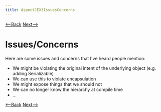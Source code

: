 ```yaml
---
title: AspectJEX3IssuesConcerns
---
```

[<--Back](AspectJEX3AssignmentIssues) [Next-->](AspectJ_Example_4)

# Issues/Concerns
Here are some issues and concerns that I've heard people mention:
* We might be violating the original intent of the underlying object (e.g. adding Serializable)
* We can use this to violate encapsulation
* We might expose things that we should not
* We can no longer know the hierarchy at compile time
* ...

[<--Back](AspectJEX3AssignmentIssues) [Next-->](AspectJ_Example_4)
